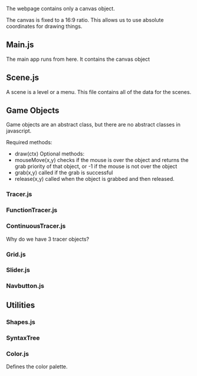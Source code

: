 

The webpage contains only a canvas object. 

The canvas is fixed to a 16:9 ratio. This allows us to use absolute coordinates for drawing things.


## Main.js

The main app runs from here. It contains the canvas object


## Scene.js

A scene is a level or a menu. This file contains all of the data
for the scenes.

## Game Objects

Game objects are an abstract class, but there are no abstract classes in 
javascript. 

Required methods:
- draw(ctx)
Optional methods:
- mouseMove(x,y) checks if the mouse is over the object and returns the grab priority of that object, or -1 if the mouse is not over the object
- grab(x,y) called if the grab is successful
- release(x,y) called when the object is grabbed and then released.


### Tracer.js

### FunctionTracer.js

### ContinuousTracer.js

Why do we have 3 tracer objects?


### Grid.js


### Slider.js

### Navbutton.js



## Utilities

### Shapes.js

### SyntaxTree

### Color.js

Defines the color palette.